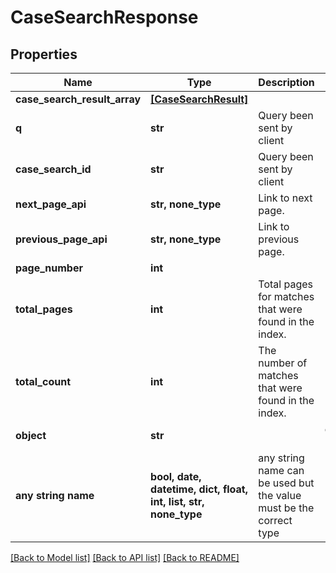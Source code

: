 # CaseSearchResponse


## Properties
Name | Type | Description | Notes
------------ | ------------- | ------------- | -------------
**case_search_result_array** | [**[CaseSearchResult]**](CaseSearchResult.md) |  | 
**q** | **str** | Query been sent by client | 
**case_search_id** | **str** | Query been sent by client | 
**next_page_api** | **str, none_type** | Link to next page. | 
**previous_page_api** | **str, none_type** | Link to previous page. | 
**page_number** | **int** |  | 
**total_pages** | **int** | Total pages for matches that were found in the index. | 
**total_count** | **int** | The number of matches that were found in the index. | 
**object** | **str** |  | defaults to "CaseSearchResponse"
**any string name** | **bool, date, datetime, dict, float, int, list, str, none_type** | any string name can be used but the value must be the correct type | [optional]

[[Back to Model list]](../README.md#documentation-for-models) [[Back to API list]](../README.md#documentation-for-api-endpoints) [[Back to README]](../README.md)


